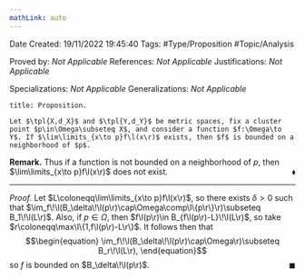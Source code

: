 ```yaml
---
mathLink: auto
---
```


<div class="topSpace"></div>

Date Created: 19/11/2022 19:45:40
Tags: #Type/Proposition #Topic/Analysis

Proved by: _Not Applicable_
References: _Not Applicable_
Justifications: _Not Applicable_

Specializations: _Not Applicable_
Generalizations: _Not Applicable_

``` ad-Proposition
title: Proposition.

Let $\tpl{X,d_X}$ and $\tpl{Y,d_Y}$ be metric spaces, fix a cluster point $p\in\Omega\subseteq X$, and consider a function $f:\Omega\to Y$. If $\lim\limits_{x\to p}f\l(x\r)$ exists, then $f$ is bounded on a neighborhood of $p$.

```

**Remark.** Thus if a function is not bounded on a neighborhood of $p$, then $\lim\limits_{x\to p}f\l(x\r)$ does not exist.<span style="float:right;">$\blacklozenge$</span>

---

<i>Proof.</i> Let $L\coloneqq\lim\limits_{x\to p}f\l(x\r)$, so there exists $\delta>0$ such that $\im_f\!\l(B_\delta\!\l(p\r)\cap\Omega\comp\l\{p\r\}\r)\subseteq B_1\!\l(L\r)$. Also, if $p\in\Omega$, then $f\l(p\r)\in B_{f\l(p\r)-L}\!\l(L\r)$, so take $r\coloneqq\max\l\{1,f\l(p\r)-L\r\}$. It follows then that
$$\begin{equation}
    \im_f\!\l(B_\delta\!\l(p\r)\cap\Omega\r)\subseteq B_r\!\l(L\r),
\end{equation}$$
so $f$ is bounded on $B_\delta\!\l(p\r)$.<span style="float:right;">$\blacksquare$</span>
